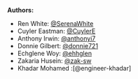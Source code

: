 **Authors:**
- Ren White: [@SerenaWhite](https://github.com/SerenaWhite)
- Cuyler Eastman: [@CuylerE](https://github.com/CuylerE)
- Anthony Irwin: [@anthonyi7](https://github.com/anthonyi7)
- Donnie Gilbert: [@donnie721](https://github.com/donnie721)
- Echglene Woy: [@ehhglen](https://github.com/ehhglen)
- Zakaria Husein: [@zak-sw](https://github.com/zak-sw)
- Khadar Mohamed :[@engineer-khadar]
